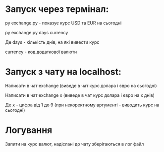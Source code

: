 # Запуск через термінал:

py exchange.py - показує курс USD та EUR на сьогодні

py exchange.py days currency

Де days - кількість днів, на які вивести курс

currency - код додаткової валюти 


# Запуск з чату на localhost:

Написати в чат exchange (виведе в чат курс долара і євро на сьогодні)

Написати в чат exchange x (виведе в чат курс долара і євро на x днів)

Де x - цифра від 1 до 9 (при некоректному аргументі - виводить курс на сьогодні)

# Логування
Запити на курс валют, надіслані до чату зберігаються в лог файл
